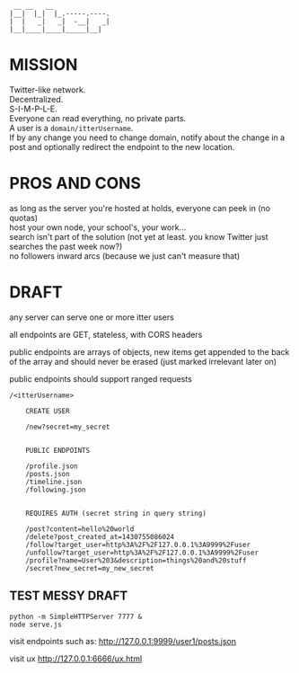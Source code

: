 	 __ __   __              
	|__|  |_|  |_.-----.----.
	|  |   _|   _|  -__|   _|
	|__|____|____|_____|__|  


# MISSION

Twitter-like network.  
Decentralized.  
S-I-M-P-L-E.  
Everyone can read everything, no private parts.  
A user is a `domain/itterUsername`.  
If by any change you need to change domain, notify about the change in a post and optionally redirect the endpoint to the new location.


# PROS AND CONS

as long as the server you're hosted at holds, everyone can peek in (no quotas)  
host your own node, your school's, your work...  
search isn't part of the solution (not yet at least. you know Twitter just searches the past week now?)  
no followers inward arcs (because we just can't measure that)


# DRAFT

any server can serve one or more itter users

all endpoints are GET, stateless, with CORS headers  

public endpoints are arrays of objects,
new items get appended to the back of the array and should never be erased (just marked irrelevant later on)

public endpoints should support ranged requests


	/<itterUsername>
	
	    CREATE USER
	    
	    /new?secret=my_secret
	    
		
		PUBLIC ENDPOINTS
		
		/profile.json
		/posts.json
		/timeline.json
		/following.json


		REQUIRES AUTH (secret string in query string)

		/post?content=hello%20world
		/delete?post_created_at=1430755086024
		/follow?target_user=http%3A%2F%2F127.0.0.1%3A9999%2Fuser
		/unfollow?target_user=http%3A%2F%2F127.0.0.1%3A9999%2Fuser
		/profile?name=User%203&description=things%20and%20stuff
		/secret?new_secret=my_new_secret


## TEST MESSY DRAFT

    python -m SimpleHTTPServer 7777 &
    node serve.js
    
visit endpoints such as: <http://127.0.0.1:9999/user1/posts.json>

visit ux <http://127.0.0.1:6666/ux.html>
